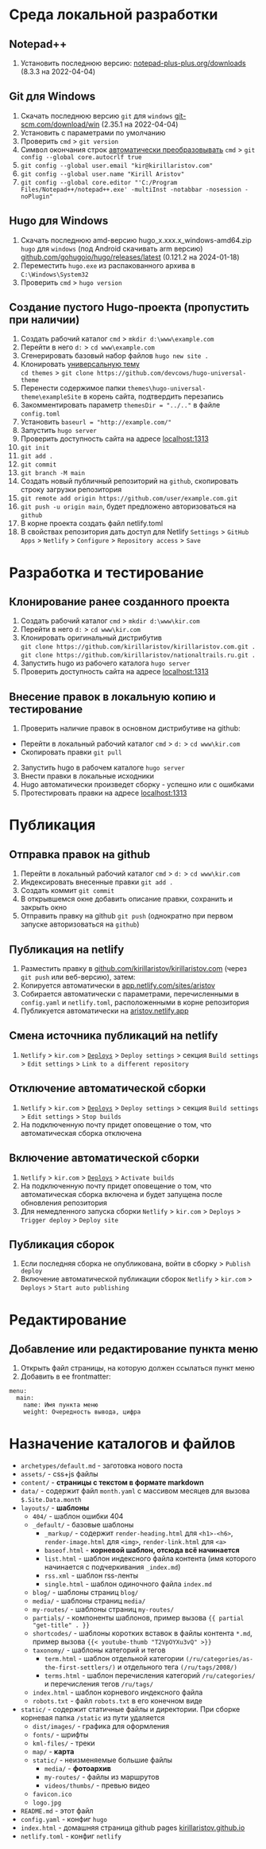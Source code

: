 # Среда локальной разработки

## Notepad++

1. Установить последнюю версию: [notepad-plus-plus.org/downloads](https://notepad-plus-plus.org/downloads) (8.3.3 на 2022-04-04)

## Git для Windows

1. Скачать последнюю версию `git` для `windows` [git-scm.com/download/win](https://git-scm.com/download/win) (2.35.1 на 2022-04-04)
2. Установить с параметрами по умолчанию
3. Проверить `cmd` > `git version`
4. Символ окончания строк [автоматически преобразовывать](https://stackoverflow.com/questions/5834014/lf-will-be-replaced-by-crlf-in-git-what-is-that-and-is-it-important) `cmd` > `git config --global core.autocrlf true`
5. `git config --global user.email "kir@kirillaristov.com"`
6. `git config --global user.name "Kirill Aristov"`
7. `git config --global core.editor "'C:/Program Files/Notepad++/notepad++.exe' -multiInst -notabbar -nosession -noPlugin"`

## Hugo для Windows

1. Скачать последнюю amd-версию  hugo_х.xxx.x_windows-amd64.zip  `hugo` для `windows` (под Android скачивать arm версию) [github.com/gohugoio/hugo/releases/latest](https://github.com/gohugoio/hugo/releases/latest) (0.121.2 на 2024-01-18)
2. Переместить `hugo.exe` из распакованного архива в `C:\Windows\System32`
3. Проверить `cmd` > `hugo version`

## Создание пустого Hugo-проекта (пропустить при наличии) 

1. Создать рабочий каталог `cmd` > `mkdir d:\www\example.com`
2. Перейти в него `d:` > `cd www\example.com`
3. Сгенерировать базовый набор файлов `hugo new site .`
4. Клонировать [универсальную тему](https://themes.gohugo.io/themes/hugo-universal-theme)<br>
`cd themes` > `git clone https://github.com/devcows/hugo-universal-theme`
5. Перенести содержимое папки `themes\hugo-universal-theme\exampleSite` в корень сайта, подтвердить перезапись
6. Закомментировать параметр `themesDir = "../.."` в файле `config.toml`
7. Установить `baseurl = "http://example.com/"`
8. Запустить `hugo server`
9. Проверить доступность сайта на адресе [localhost:1313](http://localhost:1313)
10. `git init`
11. `git add .`
12. `git commit`
13. `git branch -M main`
14. Создать новый публичный репозиторий на `github`, скопировать строку загрузки репозитория
15. `git remote add origin https://github.com/user/example.com.git`
16. `git push -u origin main`, будет предложено авторизоваться на `github`
17. В корне проекта создать файл netlify.toml
18. В свойствах репозитория дать доступ для Netlify `Settings` > `GitHub Apps` > `Netlify` > `Configure` > `Repository access` > `Save`

# Разработка и тестирование

## Клонирование ранее созданного проекта

1. Создать рабочий каталог `cmd` > `mkdir d:\www\kir.com`
2. Перейти в него `d:` > `cd www\kir.com`
3. Клонировать оригинальный дистрибутив<br>
`git clone https://github.com/kirillaristov/kirillaristov.com.git .`<br>
`git clone https://github.com/kirillaristov/nationaltrails.ru.git .`
4. Запустить hugo из рабочего каталога `hugo server`
5. Проверить доступность сайта на адресе [localhost:1313](http://localhost:1313)

## Внесение правок в локальную копию и тестирование

1. Проверить наличие правок в основном дистрибутиве на github:
  * Перейти в локальный рабочий каталог `cmd` > `d:` > `cd www\kir.com`
  * Скопировать правки `git pull`
2. Запустить hugo в рабочем каталоге `hugo server`
3. Внести правки в локальные исходники
4. Hugo автоматически произведет сборку - успешно или с ошибками
5. Протестировать правки на адресе [localhost:1313](http://localhost:1313)


#  Публикация

## Отправка правок на github

1. Перейти в локальный рабочий каталог `cmd` > `d:` > `cd www\kir.com`
2. Индексировать внесенные правки `git add .`
3. Создать коммит `git commit`
4. В открывшемся окне добавить описание правки, сохранить и закрыть окно
5. Отправить правку на github `git push` (однократно при первом запуске авторизоваться на `github`)

## Публикация на netlify

1. Разместить правку в [github.com/kirillaristov/kirillaristov.com](https://github.com/kirillaristov/kirillaristov.com) (через `git push` или веб-версию), затем:
2. Копируется автоматически в [app.netlify.com/sites/aristov](https://app.netlify.com/sites/aristov)
3. Собирается автоматически с параметрами, перечисленными в `config.yaml` и `netlify.toml`, расположенными в корне репозитория
4. Публикуется автоматически на [aristov.netlify.app](https://aristov.netlify.app)

## Смена источника публикаций на netlify

1. `Netlify` > `kir.com` > [`Deploys`](https://app.netlify.com/sites/aristov/deploys) > `Deploy settings` > секция `Build settings` > `Edit settings` > `Link to a different repository`

## Отключение автоматической сборки

1. `Netlify` > `kir.com` > [`Deploys`](https://app.netlify.com/sites/aristov/deploys) > `Deploy settings` > секция `Build settings` > `Edit settings` > `Stop builds`
2. На подключенную почту придет оповещение о том, что автоматическая сборка отключена

## Включение автоматической сборки

1. `Netlify` > `kir.com` > [`Deploys`](https://app.netlify.com/sites/aristov/deploys) > `Activate builds`
2. На подключенную почту придет оповещение о том, что автоматическая сборка включена и будет запущена после обновления репозитория
3. Для немедленного запуска сборки `Netlify` > `kir.com` > `Deploys` > `Trigger deploy` > `Deploy site`

## Публикация сборок

1. Если последняя сборка не опубликована, войти в сборку > `Publish deploy`
2. Включение автоматической публикации сборок `Netlify` > `kir.com` > `Deploys` > `Start auto publishing`

# Редактирование

## Добавление или редактирование пункта меню

1. Открыть файл страницы, на которую должен ссылаться пункт меню
2. Добавить в ее frontmatter:
```
menu:
  main:
    name: Имя пункта меню
    weight: Очередность вывода, цифра
```

# Назначение каталогов и файлов

* `archetypes/default.md` - заготовка нового поста
* `assets/` - сss+js файлы
* `content/` - __страницы с текстом в формате markdown__
* `data/` - содержит файл `month.yaml` с массивом месяцев для вызова `$.Site.Data.month`
* `layouts/` - __шаблоны__
  * `404/` - шаблон ошибки 404
  * `_default/` - базовые шаблоны
    * `_markup/` - содержит `render-heading.html` для `<h1>-<h6>`, `render-image.html` для `<img>`, `render-link.html` для `<a>`
    * `baseof.html` - __корневой шаблон, отсюда всё начинается__
    * `list.html` - шаблон индексного файла контента (имя которого начинается с подчеркивания `_index.md`)
    * `rss.xml` - шаблон rss-ленты
    * `single.html` - шаблон одиночного файла `index.md`
  * `blog/` - шаблоны страниц `blog/`
  * `media/` - шаблоны страниц `media/`
  * `my-routes/` - шаблоны страниц `my-routes/`
  * `partials/` - компоненты шаблонов, пример вызова `{{ partial "get-title" . }}`
  * `shortcodes/` - шаблоны коротких вставок в файлы контента `*.md`, пример вызова `{{< youtube-thumb "T2VpOYXu3vQ" >}}`
  * `taxonomy/` - шаблоны категорий и тегов
    * `term.html` - шаблон отдельной категории `(/ru/categories/as-the-first-settlers/)` и отдельного тега `(/ru/tags/2008/)`
    * `terms.html` - шаблон перечисления категорий `/ru/categories/` и перечисления тегов `/ru/tags/`
  * `index.html` - шаблон корневого индексного файла
  * `robots.txt` - файл `robots.txt` в его конечном виде
* `static/` - содержит статичные файлы и директории. При сборке корневая папка `/static` из пути удаляется
  * `dist/images/` - графика для оформления
  * `fonts/` - шрифты
  * `kml-files/` - треки
  * `map/` - __карта__
  * `static/` - неизменяемые большие файлы
    * `media/` - __фотоархив__
    * `my-routes/` - файлы из маршрутов
    * `videos/thumbs/` - превью видео
  * `favicon.ico`
  * `logo.jpg`
* `README.md` - этот файл
* `config.yaml` - конфиг `hugo`
* `index.html` - домашняя страница github pages [kirillaristov.github.io](https://kirillaristov.github.io)
* `netlify.toml` - конфиг `netlify`
